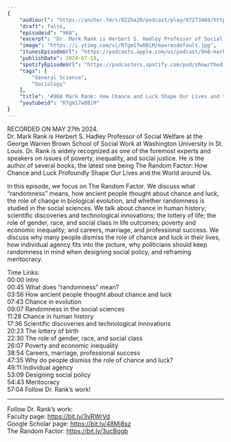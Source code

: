 ```yaml
---
{
	"audiourl": "https://anchor.fm/s/822ba20/podcast/play/87273404/https%3A%2F%2Fd3ctxlq1ktw2nl.cloudfront.net%2Fstaging%2F2024-4-27%2Fa9b50840-79e2-fd1d-a91a-a15632556ee0.m4a",
	"draft": false,
	"episodeid": "968",
	"excerpt": "Dr. Mark Rank is Herbert S. Hadley Professor of Social Welfare at the George Warren Brown School of Social Work at Washington University in St. Louis. Dr. Rank is widely recognized as one of the foremost experts and speakers on issues of poverty, inequality, and social justice. He is the author of several books, the latest one being The Random Factor: How Chance and Luck Profoundly Shape Our Lives and the World around Us.",
	"image": "https://i.ytimg.com/vi/R7gm17wOBiM/maxresdefault.jpg",
	"itunesEpisodeUrl": "https://podcasts.apple.com/us/podcast/968-mark-rank-how-chance-and-luck-shape-our-lives/id1451347236?i=1000662665162&uo=4",
	"publishDate": 2024-07-18,
	"spotifyEpisodeUrl": "https://podcasters.spotify.com/pod/show/thedissenter/episodes/968-Mark-Rank-How-Chance-and-Luck-Shape-Our-Lives-and-the-World-around-Us-e2k5sfs",
	"tags": [
		"General Science",
		"Sociology"
	],
	"title": "#968 Mark Rank: How Chance and Luck Shape Our Lives and the World around Us",
	"youtubeid": "R7gm17wOBiM"
}
---
```

RECORDED ON MAY 27th 2024.  
Dr. Mark Rank is Herbert S. Hadley Professor of Social Welfare at the George Warren Brown School of Social Work at Washington University in St. Louis. Dr. Rank is widely recognized as one of the foremost experts and speakers on issues of poverty, inequality, and social justice. He is the author of several books, the latest one being The Random Factor: How Chance and Luck Profoundly Shape Our Lives and the World around Us.

In this episode, we focus on The Random Factor. We discuss what “randomness” means, how ancient people thought about chance and luck, the role of change in biological evolution, and whether randomness is studied in the social sciences. We talk about chance in human history; scientific discoveries and technological innovations; the lottery of life; the role of gender, race, and social class in life outcomes; poverty and economic inequality; and careers, marriage, and professional success. We discuss why many people dismiss the role of chance and luck in their lives, how individual agency fits into the picture, why politicians should keep randomness in mind when designing social policy, and reframing meritocracy.

Time Links:  
<time>00:00</time> Intro  
<time>00:45</time> What does “randomness” mean?  
<time>03:56</time> How ancient people thought about chance and luck  
<time>07:43</time> Chance in evolution  
<time>09:07</time> Randomness in the social sciences  
<time>11:28</time> Chance in human history  
<time>17:36</time> Scientific discoveries and technological innovations  
<time>20:23</time> The lottery of birth  
<time>22:30</time> The role of gender, race, and social class  
<time>26:07</time> Poverty and economic inequality  
<time>38:54</time> Careers, marriage, professional success  
<time>47:35</time> Why do people dismiss the role of chance and luck?  
<time>49:11</time> Individual agency  
<time>53:09</time> Designing social policy  
<time>54:43</time> Meritocracy  
<time>57:04</time> Follow Dr. Rank’s work!

---

Follow Dr. Rank’s work:  
Faculty page: https://bit.ly/3vRWrVd  
Google Scholar page: https://bit.ly/48Mj8sz  
The Random Factor: https://bit.ly/3ucBggb
